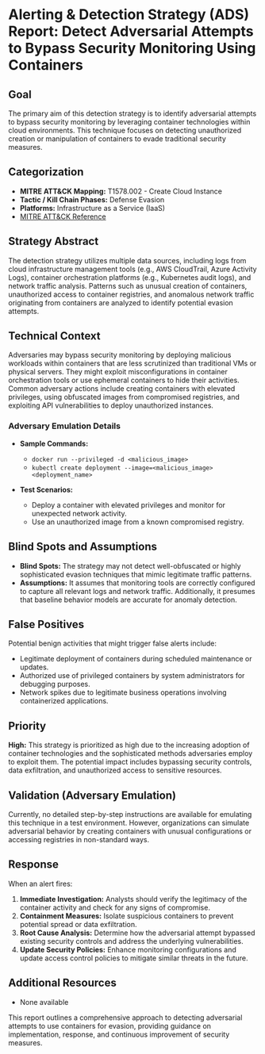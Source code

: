 # Alerting & Detection Strategy (ADS) Report: Detect Adversarial Attempts to Bypass Security Monitoring Using Containers

## Goal
The primary aim of this detection strategy is to identify adversarial attempts to bypass security monitoring by leveraging container technologies within cloud environments. This technique focuses on detecting unauthorized creation or manipulation of containers to evade traditional security measures.

## Categorization
- **MITRE ATT&CK Mapping:** T1578.002 - Create Cloud Instance
- **Tactic / Kill Chain Phases:** Defense Evasion
- **Platforms:** Infrastructure as a Service (IaaS)
- [MITRE ATT&CK Reference](https://attack.mitre.org/techniques/T1578/002)

## Strategy Abstract
The detection strategy utilizes multiple data sources, including logs from cloud infrastructure management tools (e.g., AWS CloudTrail, Azure Activity Logs), container orchestration platforms (e.g., Kubernetes audit logs), and network traffic analysis. Patterns such as unusual creation of containers, unauthorized access to container registries, and anomalous network traffic originating from containers are analyzed to identify potential evasion attempts.

## Technical Context
Adversaries may bypass security monitoring by deploying malicious workloads within containers that are less scrutinized than traditional VMs or physical servers. They might exploit misconfigurations in container orchestration tools or use ephemeral containers to hide their activities. Common adversary actions include creating containers with elevated privileges, using obfuscated images from compromised registries, and exploiting API vulnerabilities to deploy unauthorized instances.

### Adversary Emulation Details
- **Sample Commands:**
  - `docker run --privileged -d <malicious_image>`
  - `kubectl create deployment --image=<malicious_image> <deployment_name>`

- **Test Scenarios:**
  - Deploy a container with elevated privileges and monitor for unexpected network activity.
  - Use an unauthorized image from a known compromised registry.

## Blind Spots and Assumptions
- **Blind Spots:** The strategy may not detect well-obfuscated or highly sophisticated evasion techniques that mimic legitimate traffic patterns.
- **Assumptions:** It assumes that monitoring tools are correctly configured to capture all relevant logs and network traffic. Additionally, it presumes that baseline behavior models are accurate for anomaly detection.

## False Positives
Potential benign activities that might trigger false alerts include:
- Legitimate deployment of containers during scheduled maintenance or updates.
- Authorized use of privileged containers by system administrators for debugging purposes.
- Network spikes due to legitimate business operations involving containerized applications.

## Priority
**High:** This strategy is prioritized as high due to the increasing adoption of container technologies and the sophisticated methods adversaries employ to exploit them. The potential impact includes bypassing security controls, data exfiltration, and unauthorized access to sensitive resources.

## Validation (Adversary Emulation)
Currently, no detailed step-by-step instructions are available for emulating this technique in a test environment. However, organizations can simulate adversarial behavior by creating containers with unusual configurations or accessing registries in non-standard ways.

## Response
When an alert fires:
1. **Immediate Investigation:** Analysts should verify the legitimacy of the container activity and check for any signs of compromise.
2. **Containment Measures:** Isolate suspicious containers to prevent potential spread or data exfiltration.
3. **Root Cause Analysis:** Determine how the adversarial attempt bypassed existing security controls and address the underlying vulnerabilities.
4. **Update Security Policies:** Enhance monitoring configurations and update access control policies to mitigate similar threats in the future.

## Additional Resources
- None available

This report outlines a comprehensive approach to detecting adversarial attempts to use containers for evasion, providing guidance on implementation, response, and continuous improvement of security measures.
